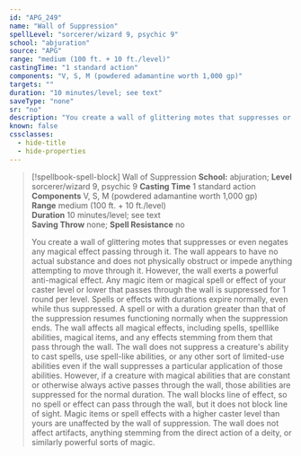 ```yaml
---
id: "APG_249"
name: "Wall of Suppression"
spellLevel: "sorcerer/wizard 9, psychic 9"
school: "abjuration"
source: "APG"
range: "medium (100 ft. + 10 ft./level)"
castingTime: "1 standard action"
components: "V, S, M (powdered adamantine worth 1,000 gp)"
targets: ""
duration: "10 minutes/level; see text"
saveType: "none"
sr: "no"
description: "You create a wall of glittering motes that suppresses or even negates any magical effect passing through it. The wall appears to have no actual substance and does not physically obstruct or impede anything attempting to move through it. However, the wall exerts a powerful anti-magical effect.  Any magic item or magical spell or effect of your caster level or lower that passes through the wall is suppressed for 1 round per level. Spells or effects with durations expire normally, even while thus suppressed. A spell or with a duration greater than that of the suppression resumes functioning normally when the suppression ends.  The wall affects all magical effects, including spells, spelllike abilities, magical items, and any effects stemming from them that pass through the wall. The wall does not suppress a creature's ability to cast spells, use spell-like abilities, or any other sort of limited-use abilities even if the wall suppresses a particular application of those abilities. However, if a creature with magical abilities that are constant or otherwise always active passes through the wall, those abilities are suppressed for the normal duration.  The wall blocks line of effect, so no spell or effect can pass through the wall, but it does not block line of sight. Magic items or spell effects with a higher caster level than yours are unaffected by the wall of suppression. The wall does not affect artifacts, anything stemming from the direct action of a deity, or similarly powerful sorts of magic."
known: false
cssclasses:
  - hide-title
  - hide-properties
---
```


> [!spellbook-spell-block] Wall of Suppression
> **School:** abjuration; **Level** sorcerer/wizard 9, psychic 9
> **Casting Time** 1 standard action  
> **Components** V, S, M (powdered adamantine worth 1,000 gp)  
> **Range** medium (100 ft. + 10 ft./level)  
> **Duration** 10 minutes/level; see text  
> **Saving Throw** none; **Spell Resistance** no
> 
> You create a wall of glittering motes that suppresses or even negates any magical effect passing through it. The wall appears to have no actual substance and does not physically obstruct or impede anything attempting to move through it. However, the wall exerts a powerful anti-magical effect.  Any magic item or magical spell or effect of your caster level or lower that passes through the wall is suppressed for 1 round per level. Spells or effects with durations expire normally, even while thus suppressed. A spell or with a duration greater than that of the suppression resumes functioning normally when the suppression ends.  The wall affects all magical effects, including spells, spelllike abilities, magical items, and any effects stemming from them that pass through the wall. The wall does not suppress a creature's ability to cast spells, use spell-like abilities, or any other sort of limited-use abilities even if the wall suppresses a particular application of those abilities. However, if a creature with magical abilities that are constant or otherwise always active passes through the wall, those abilities are suppressed for the normal duration.  The wall blocks line of effect, so no spell or effect can pass through the wall, but it does not block line of sight. Magic items or spell effects with a higher caster level than yours are unaffected by the wall of suppression. The wall does not affect artifacts, anything stemming from the direct action of a deity, or similarly powerful sorts of magic.